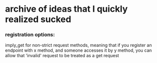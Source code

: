 # archive of ideas that I quickly realized sucked

### registration options:

imply_get for non-strict request methods,
meaning that if you register an endpoint with x method,
and someone accesses it by y method, you can allow that
'invalid' request to be treated as a get request
